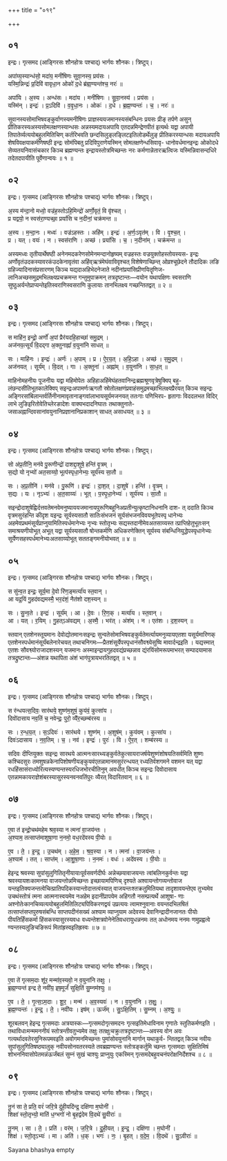 +++
title = "०१९"

+++


## ०१
इन्द्रः। गृत्समद (आङ्गिरसः शौनहोत्रः पश्चाद्) भार्गवः शौनकः। त्रिष्टुप्।

अपा॑य्य॒स्यान्ध॑सो॒ मदा॑य॒ मनी॑षिणः सुवा॒नस्य॒ प्रय॑सः ।  
यस्मि॒न्निन्द्रः॑ प्र॒दिवि॑ वावृधा॒न ओको॑ द॒धे ब्र॑ह्म॒ण्यन्त॑श्च॒ नरः॑ ॥

अपा॑यि । अ॒स्य । अन्ध॑सः । मदा॑य । मनी॑षिणः । सु॒वा॒नस्य॑ । प्रय॑सः ।  
यस्मि॑न् । इन्द्रः॑ । प्र॒ऽदिवि॑ । व॒वृ॒धा॒नः । ओकः॑ । द॒धे । ब्र॒ह्म॒ण्यन्तः॑ । च॒ । नरः॑ ॥

सुवानस्यसोमाभिषवङ्कुर्वाणस्यमनीषिणः प्राज्ञस्ययजमानस्यसंबन्धिनः प्रयसः प्रीङ् तर्पणे असुन् प्रीतिकरस्यअस्यसोमलक्षणस्यान्धसः अन्नस्यमदायअपायि एतदन्नमिन्द्रेणपीतं इत्यर्थः यद्वा अपायी तिपातेर्व्यत्ययोबहुलमितिचिण् कर्तरिभवति छन्दसिलुङ्लङ्लिटइतिलोडर्थेलुङ् प्रीतिकरस्यान्धसः मदायअपायि शेषविवक्षयाकर्मणिषष्ठी इन्द्रः सोमंपिबतु प्रदिविपुराणेयस्मिन् सोमलक्षणेन्धसिवावृ- धानोवर्धमानइन्द्रः ओकोदधे सेव्यतयनिवासंचकार किञ्च ब्रह्मण्यन्तः इन्द्रायस्तोत्रमिच्छन्तः नरः कर्मणान्नेतारऋत्विजः यस्मिन्निवासन्दधिरे तदेतदपायीति पूर्वेणान्वयः ॥ १ ॥

## ०२
इन्द्रः। गृत्समद (आङ्गिरसः शौनहोत्रः पश्चाद्) भार्गवः शौनकः। त्रिष्टुप्।

अ॒स्य म॑न्दा॒नो मध्वो॒ वज्र॑ह॒स्तोऽहि॒मिन्द्रो॑ अर्णो॒वृतं॒ वि वृ॑श्चत् ।  
प्र यद्वयो॒ न स्वस॑रा॒ण्यच्छा॒ प्रयां॑सि च न॒दीनां॒ चक्र॑मन्त ॥

अ॒स्य । म॒न्दा॒नः । मध्वः॑ । वज्र॑ऽहस्तः । अहि॑म् । इन्द्रः॑ । अ॒र्णः॒ऽवृत॑म् । वि । वृ॒श्च॒त् ।  
प्र । यत् । वयः॑ । न । स्वस॑राणि । अच्छ॑ । प्रयां॑सि । च॒ । न॒दीना॑म् । चक्र॑मन्त ॥

अस्यमध्वः तृतीयार्थेषष्ठी अनेनमदकरेणसोमेनमन्दानोहृष्यम् वज्रहस्तः वज्रयुक्तोहस्तोयस्यस- इन्द्रः अर्णोवृतंउदकस्यावरकंउदकेनावृतंवा अहिंव्ऋत्रंमेघंवाविवृश्चत् विशेषेणाच्छिन्त् ओव्रश्चूछेदने तौदादिकः लङि ग्रहिज्यादिनासंप्रसारणम् किञ्च यद्यदाअहिभेदनेजाते नदीनांप्रयांसिप्रीणयितॄणिज- लानिअच्छसमुद्रमभिलक्ष्यप्रचक्रमन्त गन्तुमुपाक्रमन् तत्रदृष्टान्तः—वयोन यथापक्षिणः स्वसराणि सुष्ठुअर्यन्तेप्राप्यन्तेइतिस्वराणिस्वसराणि कुलायाः तानभिलक्ष्य गच्छन्तितद्वत् ॥ २ ॥

## ०३
इन्द्रः। गृत्समद (आङ्गिरसः शौनहोत्रः पश्चाद्) भार्गवः शौनकः। त्रिष्टुप्।

स माहि॑न॒ इन्द्रो॒ अर्णो॑ अ॒पां प्रैर॑यदहि॒हाच्छा॑ समु॒द्रम् ।  
अज॑नय॒त्सूर्यं॑ वि॒दद्गा अ॒क्तुनाह्नां॑ व॒युना॑नि साधत् ॥

सः । माहि॑नः । इन्द्रः॑ । अर्णः॑ । अ॒पाम् । प्र । ऐ॒र॒य॒त् । अ॒हि॒ऽहा । अच्छ॑ । स॒मु॒द्रम् ।  
अज॑नयत् । सूर्य॑म् । वि॒दत् । गाः । अ॒क्तुना॑ । अह्ना॑म् । व॒युना॑नि । सा॒ध॒त् ॥

माहिनोमहनीयः पूजनीयः यद्वा महिमोपेतः अहिहाअहिंमेघंहतवानिन्द्रःब्रह्मश्रूणवृत्रेषुक्विप् बहु- लंछन्दसीतिभूतकालेक्विप् सइन्द्रःअपामर्णःऋगतौ स्रोतोलक्षणंप्रवाहंसमुद्रमच्छाभिलक्ष्यप्रैरयत् किञ्च सइन्द्रः अङ्गिरसांबिलान्तर्वर्तिनीनामावृतानाङ्गवांलाभायसूर्यमजनयत् ततःगाः पणिभिरप- हृतागाः विददलभत विदिर् लाभे लुङिइरितोवेतिच्लेरङादेशः वाक्यभदादनिघातः तथाक्तुनाते- जसाअह्नान्दिवसानांवयुनानिप्रज्ञानानिप्रकाशान् साधत् असाधयत् ॥ ३ ॥

## ०४
इन्द्रः। गृत्समद (आङ्गिरसः शौनहोत्रः पश्चाद्) भार्गवः शौनकः। त्रिष्टुप्।

सो अ॑प्र॒तीनि॒ मन॑वे पु॒रूणीन्द्रो॑ दाशद्दा॒शुषे॒ हन्ति॑ वृ॒त्रम् ।  
स॒द्यो यो नृभ्यो॑ अत॒साय्यो॒ भूत्प॑स्पृधा॒नेभ्यः॒ सूर्य॑स्य सा॒तौ ॥

सः । अ॒प्र॒तीनि॑ । मन॑वे । पु॒रूणि॑ । इन्द्रः॑ । दा॒श॒त् । दा॒शुषे॑ । हन्ति॑ । वृ॒त्रम् ।  
स॒द्यः । यः । नृऽभ्यः॑ । अ॒त॒साय्यः॑ । भूत् । प॒स्पृ॒धा॒नेभ्यः॑ । सूर्य॑स्य । सा॒तौ ॥

सइन्द्रोदाशुषेह्विर्दत्तवतेमनवेमनुष्याययजमानायपुरूणिबहूनिअप्रतीन्युत्कृष्टानिधनानि दाश- त् ददाति किञ्च वृत्रमसुरंहन्ति कीदृश यइन्द्रः सूर्यस्यसातौ सातिःसंभजनं सूर्यसंभजनविवयभूतेपस्पृ धानेभ्यः अहमेवप्रथमंसूर्यंप्राप्नुयामितिस्पर्धमानेभ्यः नृभ्यः स्तोतृभ्यः सद्यस्तदानीमेवअतसाय्यस्त त्प्राप्तिहेतुभूतःसन् समाश्रयणीयोभूत् अभूत् यद्वा सूर्यस्यसातौ षोन्तकर्मणि अधिकरणेक्तिन् सूर्यस्य संबन्धिनियुद्धेपस्पृधानेभ्यः सूर्येणसहस्पर्धमानेभ्यःअतसाय्योभूत् सततङ्गमनीयोभवत् ॥ ४ ॥

## ०५
इन्द्रः। गृत्समद (आङ्गिरसः शौनहोत्रः पश्चाद्) भार्गवः शौनकः। त्रिष्टुप्।

स सु॑न्व॒त इन्द्रः॒ सूर्य॒मा दे॒वो रि॑ण॒ङ्मर्त्या॑य स्त॒वान् ।  
आ यद्र॒यिं गु॒हद॑वद्यमस्मै॒ भर॒दंशं॒ नैत॑शो दश॒स्यन् ॥

सः । सु॒न्व॒ते । इन्द्रः॑ । सूर्य॑म् । आ । दे॒वः । रि॒ण॒क् । मर्त्या॑य । स्त॒वान् ।  
आ । यत् । र॒यिम् । गु॒हत्ऽअ॑वद्यम् । अ॒स्मै॒ । भर॑त् । अंश॑म् । न । एत॑शः । द॒श॒स्यन् ॥

स्तवान् एतशेनस्तूयमानः देवोद्योतमानःसइन्द्रः सुन्वतेसोमाभिषवङ्कुर्वतेमर्त्यायमनुव्यायएतशा यसूर्यमारिणक् एतशेनस्पर्धमानंसूर्यंबलेनारेचयत् तथाचनिगमः—प्रैतशंसूर्येपस्पृधानंसौवश्व्येसुष्वि मावार्दन्द्रइति । यद्यस्मात् एतशः सौवश्व्योराजादशस्यन् यजमानः अस्माइन्द्रायगुहदवद्यंप्रच्छन्नाव द्यंरयिंसोमरूपमाभरत् सम्पादयामास तत्रद्रुष्टान्तः—अंशन्न यथापिता अंशं भागंपुत्रायभरतितद्वत् ॥ ५ ॥

## ०६
इन्द्रः। गृत्समद (आङ्गिरसः शौनहोत्रः पश्चाद्) भार्गवः शौनकः। त्रिष्टुप्।

स र॑न्धयत्स॒दिवः॒ सार॑थये॒ शुष्ण॑म॒शुषं॒ कुय॑वं॒ कुत्सा॑य ।  
दिवो॑दासाय नव॒तिं च॒ नवेन्द्रः॒ पुरो॒ व्यै॑र॒च्छम्ब॑रस्य ॥

सः । र॒न्ध॒य॒त् । स॒ऽदिवः॑ । सार॑थये । शुष्ण॑म् । अ॒शुष॑म् । कुय॑वम् । कुत्सा॑य ।  
दिवः॑ऽदासाय । न॒व॒तिम् । च॒ । नव॑ । इन्द्रः॑ । पुरः॑ । वि । ऐ॒र॒त् । शम्ब॑रस्य ॥

सदिवः दीप्तियुक्तः सइन्द्रः सारथये आत्मनःसारथ्यङ्कुर्वतेकुत्सायराजर्षयेशुष्णंशोषयतिसर्वमिति शुष्णः कश्चिदसुरः तमशुषन्नकेनापिशोषणीयङ्कुयवंएतन्नामानमसुरंरन्धयत् रध्यतिर्वशगमने वशमन यत् यद्वा रधहिंसासंराध्योरित्यस्यण्यन्तस्यरधिजभोरचीतिनुम् अवधीत् किञ्च सइन्द्रः दिवोदासाय एतन्नामकायराज्ञेशंबरस्यासुरस्यनवनवतिंपुरः व्यैरत् विदारितवान् ॥ ६ ॥

## ०७
इन्द्रः। गृत्समद (आङ्गिरसः शौनहोत्रः पश्चाद्) भार्गवः शौनकः। त्रिष्टुप्।

ए॒वा त॑ इन्द्रो॒चथ॑महेम श्रव॒स्या न त्मना॑ वा॒जय॑न्तः ।  
अ॒श्याम॒ तत्साप्त॑माशुषा॒णा न॒नमो॒ वध॒रदे॑वस्य पी॒योः ॥

ए॒व । ते॒ । इ॒न्द्र॒ । उ॒चथ॑म् । अ॒हे॒म॒ । श्र॒व॒स्या । न । त्मना॑ । वा॒जय॑न्तः ।  
अ॒श्याम॑ । तत् । साप्त॑म् । आ॒शु॒षा॒णाः । न॒नमः॑ । वधः॑ । अदे॑वस्य । पी॒योः ॥

हेइन्द्र श्रवस्या सुपांसुलुगितितृनीयायाःपूर्वसवर्णदीर्घः अन्नेच्छयावाजयन्तः त्वांबलिनकुर्वन्तः यद्वा श्रवस्यायशःकामनया वाजयन्तोन्नमिच्छन्तः इच्छायामपिणिच् दृश्यते अश्वायन्तोगव्यन्तोवाज यन्तइतिक्यजन्तत्वेचित्प्रातिपदिकस्यान्तोदात्तत्वंस्यात् वाजयन्तःश्तक्रतुमितियथा तादृशावयन्तेएव तुभ्यमेव उचथंस्तोत्रं त्मना आत्मनास्वयमेव नअहेम इदानींप्रापयेम अहिगतौ नसम्प्रत्यर्थे आशुषा- णाः अश्नोतेःकानचिव्यत्ययोबहुलमितिलिट्यपिविकरणद्वयं उप्रत्ययः त्वामश्नुवानाः वयन्तदभिलषितं तत्साप्तंसप्तपुरुषसंबन्धि साप्तपदीनंसख्यं अश्याम व्याप्नुयाम अदेवस्य देवानिन्द्रादीनजानतः पीयोः पीयतिर्हिंसकर्मा हिंसकस्यासुरस्यवधः वध्यन्तेशत्रवोनेनेतिवधरायुधन्ननमः तत् अधोनमय ननमः णमुप्रह्वत्वे ण्यन्तस्यलुङिचङिरूपं मितांह्रस्वइतिह्रस्वः ॥ ७ ॥

## ०८
इन्द्रः। गृत्समद (आङ्गिरसः शौनहोत्रः पश्चाद्) भार्गवः शौनकः। त्रिष्टुप्।

ए॒वा ते॑ गृत्सम॒दाः शू॑र॒ मन्मा॑व॒स्यवो॒ न व॒युना॑नि तक्षुः ।  
ब्र॒ह्म॒ण्यन्त॑ इन्द्र ते॒ नवी॑य॒ इष॒मूर्जं॑ सुक्षि॒तिं सु॒म्नम॑श्युः ॥

ए॒व । ते॒ । गृ॒त्स॒ऽम॒दाः । शू॒र॒ । मन्म॑ । अ॒व॒स्यवः॑ । न । व॒युना॑नि । त॒क्षुः॒ ।  
ब्र॒ह्म॒ण्यन्तः॑ । इ॒न्द्र॒ । ते॒ । नवी॑यः । इष॑म् । ऊर्ज॑म् । सु॒ऽक्षि॒तिम् । सु॒म्नम् । अ॒श्युः॒ ॥

शूरबलवन् हेइन्द्र गृत्समदाः अत्रयास्कः—गृत्समदोगृत्समदनः गृत्सइतिमेधाविनाम गृणातेः स्तुतिकर्मणइति । तथाविधाःमन्ममननीयं स्तोत्रन्तीवतुभ्यमेव तक्षुः ततक्षुःचक्रुःतत्रदृष्टान्तः—अवस्य वोन अवः गत्यर्थादवतेरसुनिरूपमवइति अवोगमनमिच्छन्तः पुमांसोवयुनानि मार्गान् यथाकुर्व- न्तितद्वत् किञ्च नवीयः सुपांसुलुगितिषष्ठ्यालुक् नवीयसोनवतरस्यते तवब्रह्मण्यन्तः स्तोत्रङ्कर्तुमि च्छन्तः गृत्समदाः सुक्षितिमिषं शोभननिवासोपेतमन्नंऊर्जंबलं सुम्नं सुखं चाश्युः प्राप्नुयुः एकस्मिन् गृत्समदेबहुवचनंपरोक्षनिर्देशश्च ॥ ८ ॥

## ०९
इन्द्रः। गृत्समद (आङ्गिरसः शौनहोत्रः पश्चाद्) भार्गवः शौनकः। त्रिष्टुप्।

नू॒नं सा ते॒ प्रति॒ वरं॑ जरि॒त्रे दु॑ही॒यदि॑न्द्र॒ दक्षि॑णा म॒घोनी॑ ।  
शिक्षा॑ स्तो॒तृभ्यो॒ माति॑ ध॒ग्भगो॑ नो बृ॒हद्व॑देम वि॒दथे॑ सु॒वीराः॑ ॥

नू॒नम् । सा । ते॒ । प्रति॑ । वर॑म् । ज॒रि॒त्रे । दु॒ही॒यत् । इ॒न्द्र॒ । दक्षि॑णा । म॒घोनी॑ ।  
शिक्ष॑ । स्तो॒तृऽभ्यः॑ । मा । अति॑ । ध॒क् । भगः॑ । नः॒ । बृ॒हत् । व॒दे॒म॒ । वि॒दथे॑ । सु॒ऽवीराः॑ ॥

Sayana bhashya empty